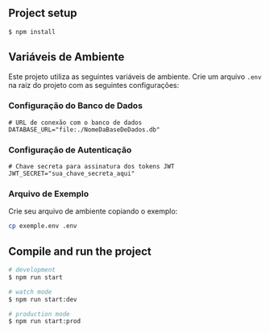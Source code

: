 ## Project setup

```bash
$ npm install
```

## Variáveis de Ambiente

Este projeto utiliza as seguintes variáveis de ambiente. Crie um arquivo `.env` na raiz do projeto com as seguintes configurações:

### Configuração do Banco de Dados

```env
# URL de conexão com o banco de dados
DATABASE_URL="file:./NomeDaBaseDeDados.db"
```

### Configuração de Autenticação

```env
# Chave secreta para assinatura dos tokens JWT
JWT_SECRET="sua_chave_secreta_aqui"
```

### Arquivo de Exemplo

Crie seu arquivo de ambiente copiando o exemplo:

```bash
cp exemple.env .env
```

## Compile and run the project

```bash
# development
$ npm run start

# watch mode
$ npm run start:dev

# production mode
$ npm run start:prod
```
